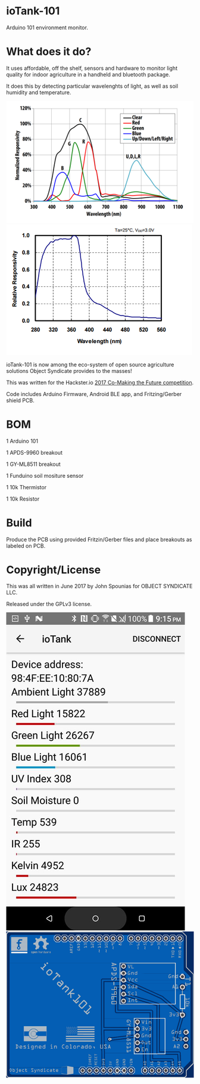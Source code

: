 # ioTank-101
Arduino 101 environment monitor.


# What does it do?

It uses affordable, off the shelf, sensors and hardware to monitor light quality for indoor agriculture in a handheld and bluetooth package.

It does this by detecting particular wavelenghts of light, as well as soil humidity and temperature.

<img class='img-responsive' src="https://github.com/objectsyndicate/ioTank-101/raw/master/APDS-9960_spec.png">
<img class='img-responsive' src="https://github.com/objectsyndicate/ioTank-101/raw/master/GYML8511.png">

ioTank-101 is now among the eco-system of open source agriculture solutions Object Syndicate provides to the masses! 


This was written for the Hackster.io [2017 Co-Making the Future competition](https://www.hackster.io/contests/2017chinausyoungmakercompetition ).

Code includes Arduino Firmware, Android BLE app, and Fritzing/Gerber shield PCB.

# BOM

1 Arduino 101

1 APDS-9960 breakout 

1 GY-ML8511 breakout

1 Funduino soil mositure sensor

1 10k Thermistor

1 10k Resistor

# Build
Produce the PCB using provided Fritzin/Gerber files and place breakouts as labeled on PCB. 

# Copyright/License 

This was all written in June 2017 by John Spounias for OBJECT SYNDICATE LLC.

Released under the GPLv3 license.


<img class='img-responsive' src="https://github.com/objectsyndicate/ioTank-101/raw/master/screen1.jpg">

<img class='img-responsive' src="https://github.com/objectsyndicate/ioTank-101/raw/master/gerber-viewer.easyeda.com.png">
